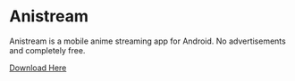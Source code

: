 # Anistream
Anistream is a mobile anime streaming app for Android. No advertisements and completely free.

[Download Here](https://files.nekos.xyz/aupdater/anistream.apk)
